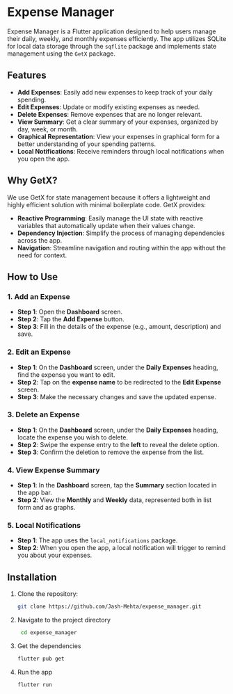 # Expense Manager

Expense Manager is a Flutter application designed to help users manage their daily, weekly, and monthly expenses efficiently. The app utilizes SQLite for local data storage through the `sqflite` package and implements state management using the `GetX` package.

## Features

- **Add Expenses**: Easily add new expenses to keep track of your daily spending.
- **Edit Expenses**: Update or modify existing expenses as needed.
- **Delete Expenses**: Remove expenses that are no longer relevant.
- **View Summary**: Get a clear summary of your expenses, organized by day, week, or month.
- **Graphical Representation**: View your expenses in graphical form for a better understanding of your spending patterns.
- **Local Notifications**: Receive reminders through local notifications when you open the app.

## Why GetX?

We use GetX for state management because it offers a lightweight and highly efficient solution with minimal boilerplate code. GetX provides:
- **Reactive Programming**: Easily manage the UI state with reactive variables that automatically update when their values change.
- **Dependency Injection**: Simplify the process of managing dependencies across the app.
- **Navigation**: Streamline navigation and routing within the app without the need for context.

## How to Use

### 1. Add an Expense
- **Step 1**: Open the **Dashboard** screen.
- **Step 2**: Tap the **Add Expense** button.
- **Step 3**: Fill in the details of the expense (e.g., amount, description) and save.

### 2. Edit an Expense
- **Step 1**: On the **Dashboard** screen, under the **Daily Expenses** heading, find the expense you want to edit.
- **Step 2**: Tap on the **expense name** to be redirected to the **Edit Expense** screen.
- **Step 3**: Make the necessary changes and save the updated expense.

### 3. Delete an Expense
- **Step 1**: On the **Dashboard** screen, under the **Daily Expenses** heading, locate the expense you wish to delete.
- **Step 2**: Swipe the expense entry to the **left** to reveal the delete option.
- **Step 3**: Confirm the deletion to remove the expense from the list.

### 4. View Expense Summary
- **Step 1**: In the **Dashboard** screen, tap the **Summary** section located in the app bar.
- **Step 2**: View the **Monthly** and **Weekly** data, represented both in list form and as graphs.

### 5. Local Notifications
- **Step 1**: The app uses the `local_notifications` package.
- **Step 2**: When you open the app, a local notification will trigger to remind you about your expenses.

## Installation

1. Clone the repository:
   ```bash
   git clone https://github.com/Jash-Mehta/expense_manager.git
2. Navigate to the project directory
   ```bash
    cd expense_manager
3. Get the dependencies
   ```bash
   flutter pub get
4. Run the app
   ```bash
   flutter run
   
